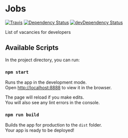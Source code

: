 # Jobs

[![Travis](https://img.shields.io/travis/com/alik0211/jobs/master.svg?style=flat-square)](https://travis-ci.com/alik0211/jobs)
[![Dependency Status](https://img.shields.io/david/alik0211/jobs.svg?label=deps&style=flat-square)](https://david-dm.org/alik0211/jobs)
[![devDependency Status](https://img.shields.io/david/dev/alik0211/jobs.svg?label=devDeps&style=flat-square)](https://david-dm.org/alik0211/jobs?type=dev)

List of vacancies for developers

## Available Scripts

In the project directory, you can run:

### `npm start`

Runs the app in the development mode.<br>
Open [http://localhost:8888](http://localhost:8888) to view it in the browser.

The page will reload if you make edits.<br>
You will also see any lint errors in the console.

### `npm run build`

Builds the app for production to the `dist` folder.<br>
Your app is ready to be deployed!

